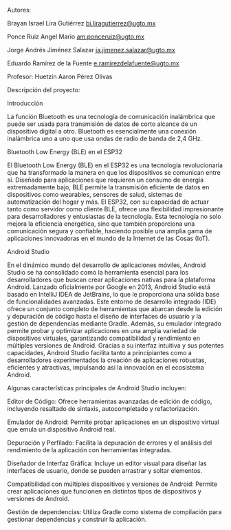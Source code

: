 Autores:

Brayan Israel Lira Gutiérrez bi.liragutierrez@ugto.mx

Ponce Ruiz Angel Mario am.ponceruiz@ugto.mx

Jorge Andrés Jiménez Salazar ja.jimenez.salazar@ugto.mx

Eduardo Ramírez de la Fuente e.ramirezdelafuente@ugto.mx

Profesor: Huetzin Aaron Pérez Olivas

Descripción del proyecto:

Introducción

La función Bluetooth es una tecnología de comunicación inalámbrica que puede ser usada para transmisión de datos de corto alcance de un dispositivo digital a otro. Bluetooth es esencialmente una conexión inalámbrica uno a uno que usa ondas de radio de banda de 2,4 GHz.

Bluetooth Low Energy (BLE) en el ESP32

El Bluetooth Low Energy (BLE) en el ESP32 es una tecnología revolucionaria que ha transformado la manera en que los dispositivos se comunican entre sí. Diseñado para aplicaciones que requieren un consumo de energía extremadamente bajo, BLE permite la transmisión eficiente de datos en dispositivos como wearables, sensores de salud, sistemas de automatización del hogar y más. El ESP32, con su capacidad de actuar tanto como servidor como cliente BLE, ofrece una flexibilidad impresionante para desarrolladores y entusiastas de la tecnología. Esta tecnología no solo mejora la eficiencia energética, sino que también proporciona una comunicación segura y confiable, haciendo posible una amplia gama de aplicaciones innovadoras en el mundo de la Internet de las Cosas (IoT).

Android Studio

En el dinámico mundo del desarrollo de aplicaciones móviles, Android Studio se ha consolidado como la herramienta esencial para los desarrolladores que buscan crear aplicaciones nativas para la plataforma Android. Lanzado oficialmente por Google en 2013, Android Studio está basado en IntelliJ IDEA de JetBrains, lo que le proporciona una sólida base de funcionalidades avanzadas. Este entorno de desarrollo integrado (IDE) ofrece un conjunto completo de herramientas que abarcan desde la edición y depuración de código hasta el diseño de interfaces de usuario y la gestión de dependencias mediante Gradle. Además, su emulador integrado permite probar y optimizar aplicaciones en una amplia variedad de dispositivos virtuales, garantizando compatibilidad y rendimiento en múltiples versiones de Android. Gracias a su interfaz intuitiva y sus potentes capacidades, Android Studio facilita tanto a principiantes como a desarrolladores experimentados la creación de aplicaciones robustas, eficientes y atractivas, impulsando así la innovación en el ecosistema Android.

Algunas características principales de Android Studio incluyen:

Editor de Código: Ofrece herramientas avanzadas de edición de código, incluyendo resaltado de sintaxis, autocompletado y refactorización.

Emulador de Android: Permite probar aplicaciones en un dispositivo virtual que emula un dispositivo Android real.

Depuración y Perfilado: Facilita la depuración de errores y el análisis del rendimiento de la aplicación con herramientas integradas.

Diseñador de Interfaz Gráfica: Incluye un editor visual para diseñar las interfaces de usuario, donde se pueden arrastrar y soltar elementos.

Compatibilidad con múltiples dispositivos y versiones de Android: Permite crear aplicaciones que funcionen en distintos tipos de dispositivos y versiones de Android.

Gestión de dependencias: Utiliza Gradle como sistema de compilación para gestionar dependencias y construir la aplicación.
